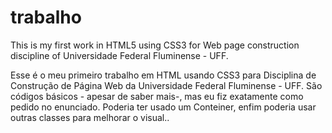 # trabalho


This is my first work in HTML5 using CSS3 for Web page construction discipline of Universidade Federal Fluminense - UFF.

Esse é o meu primeiro trabalho em HTML usando CSS3 para Disciplina de Construção de Página Web da Universidade Federal Fluminense - UFF.
São códigos básicos - apesar de saber mais-, mas eu fiz exatamente como pedido no enunciado.
Poderia ter usado um Conteiner, enfim poderia usar outras classes para melhorar o visual..
